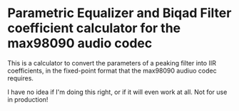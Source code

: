 # Parametric Equalizer and Biqad Filter coefficient calculator for the max98090 audio codec
This is a calculator to convert the parameters of a peaking filter into IIR coefficients, in the fixed-point format that the max98090 audiuo codec requires.


I have no idea if I'm doing this right, or if it will even work at all. Not for use in production!
